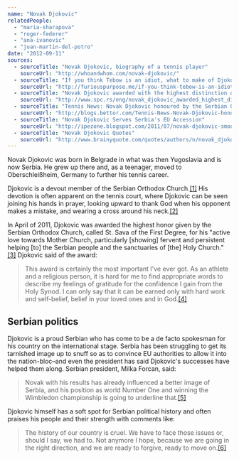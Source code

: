 ```yaml
---
name: "Novak Djokovic"
relatedPeople:
  - "maria-sharapova"
  - "roger-federer"
  - "ana-ivanovic"
  - "juan-martin-del-potro"
date: "2012-09-11"
sources:
  - sourceTitle: "Novak Djokovic, biography of a tennis player"
    sourceUrl: "http://whoandwhom.com/novak-djokovic/"
  - sourceTitle: "If you think Tebow is an idiot, what to make of Djokovic?"
    sourceUrl: "http://furiouspurpose.me/if-you-think-tebow-is-an-idiot-what-to-make-of-djokovic/"
  - sourceTitle: "Novak Djokovic awarded with the highest distinction of the Serbian Church"
    sourceUrl: "http://www.spc.rs/eng/novak_djokovic_awarded_highest_distinction_serbian_church"
  - sourceTitle: "Tennis News: Novak Djokovic honoured by the Serbian Orthodox Church"
    sourceUrl: "http://blogs.bettor.com/Tennis-News-Novak-Djokovic-honoured-by-the-Serbian-Orthodox-Church-a65483"
  - sourceTitle: "Novak Djokovic Serves Serbia's EU Accession"
    sourceUrl: "http://ipezone.blogspot.com/2011/07/novak-djokovic-smoothes-serbias-eu.html"
  - sourceTitle: "Novak Djokovic Quotes"
    sourceUrl: "http://www.brainyquote.com/quotes/authors/n/novak_djokovic.html"
---
```


Novak Djokovic was born in Belgrade in what was then Yugoslavia and is now Serbia. He grew up there and, as a teenager, moved to Oberschleißheim, Germany to further his tennis career.

Djokovic is a devout member of the Serbian Orthodox Church.<a class="source-citation" href="#http://whoandwhom.com/novak-djokovic/" title="Novak Djokovic, biography of a tennis player">[1]</a> His devotion is often apparent on the tennis court, where Djokovic can be seen joining his hands in prayer, looking upward to thank God when his opponent makes a mistake, and wearing a cross around his neck.<a class="source-citation" href="#http://furiouspurpose.me/if-you-think-tebow-is-an-idiot-what-to-make-of-djokovic/" title="If you think Tebow is an idiot, what to make of Djokovic?">[2]</a>

In April of 2011, Djokovic was awarded the highest honor given by the Serbian Orthodox Church, called St. Sava of the First Degree, for his "active love towards Mother Church, particularly [showing] fervent and persistent helping [to] the Serbian people and the sanctuaries of [the] Holy Church."<a class="source-citation" href="#http://www.spc.rs/eng/novak_djokovic_awarded_highest_distinction_serbian_church" title="Novak Djokovic awarded with the highest distinction of the Serbian Church">[3]</a> Djokovic said of the award:

>This award is certainly the most important I've ever got. As an athlete and a religious person, it is hard for me to find appropriate words to describe my feelings of gratitude for the confidence I gain from the Holy Synod. I can only say that it can be earned only with hard work and self-belief, belief in your loved ones and in God.<a class="source-citation" href="#http://blogs.bettor.com/Tennis-News-Novak-Djokovic-honoured-by-the-Serbian-Orthodox-Church-a65483" title="Tennis News: Novak Djokovic honoured by the Serbian Orthodox Church">[4]</a>

## 

## Serbian politics

Djokovic is a proud Serbian who has come to be a de facto spokesman for his country on the international stage. Serbia has been struggling to get its tarnished image up to snuff so as to convince EU authorities to allow it into the nation-bloc–and even the president has said Djokovic's successes have helped them along. Serbian president, Milka Forcan, said:

>Novak with his results has already influenced a better image of Serbia, and his position as world Number One and winning the Wimbledon championship is going to underline that.<a class="source-citation" href="#http://ipezone.blogspot.com/2011/07/novak-djokovic-smoothes-serbias-eu.html" title="Novak Djokovic Serves Serbia&apos;s EU Accession">[5]</a>

Djokovic himself has a soft spot for Serbian political history and often praises his people and their strength with comments like:

>The history of our country is cruel. We have to face those issues or, should I say, we had to. Not anymore I hope, because we are going in the right direction, and we are ready to forgive, ready to move on.<a class="source-citation" href="#http://www.brainyquote.com/quotes/authors/n/novak_djokovic.html" title="Novak Djokovic Quotes">[6]</a>